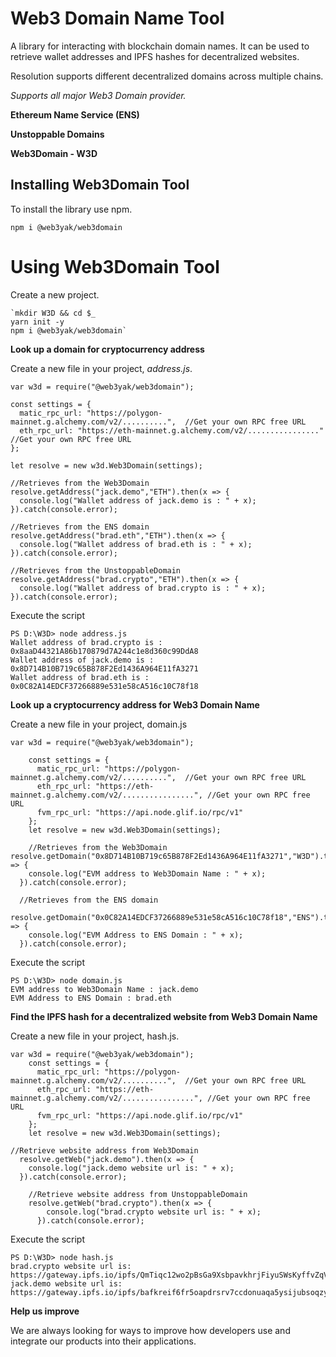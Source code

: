 # Web3 Domain Name Tool
A library for interacting with blockchain domain names. It can be used to retrieve wallet addresses and IPFS hashes for decentralized websites.

Resolution supports different decentralized domains across multiple chains.

*Supports all major Web3 Domain provider.*

**Ethereum Name Service (ENS)**

**Unstoppable Domains**

**Web3Domain - W3D**

## Installing Web3Domain Tool
To install the library use npm.

`npm i @web3yak/web3domain`

# Using Web3Domain Tool

Create a new project.

    `mkdir W3D && cd $_
    yarn init -y
    npm i @web3yak/web3domain`
	
**Look up a domain for cryptocurrency address**

Create a new file in your project, *address.js*.

    var w3d = require("@web3yak/web3domain");
    
    const settings = {
      matic_rpc_url: "https://polygon-mainnet.g.alchemy.com/v2/..........",  //Get your own RPC free URL
      eth_rpc_url: "https://eth-mainnet.g.alchemy.com/v2/................" //Get your own RPC free URL
    };
    
    let resolve = new w3d.Web3Domain(settings);
    
    //Retrieves from the Web3Domain
    resolve.getAddress("jack.demo","ETH").then(x => {
      console.log("Wallet address of jack.demo is : " + x);
    }).catch(console.error);
    
    //Retrieves from the ENS domain
    resolve.getAddress("brad.eth","ETH").then(x => {
      console.log("Wallet address of brad.eth is : " + x);
    }).catch(console.error);
    
    //Retrieves from the UnstoppableDomain
    resolve.getAddress("brad.crypto","ETH").then(x => {
      console.log("Wallet address of brad.crypto is : " + x);
    }).catch(console.error);
	

Execute the script

    PS D:\W3D> node address.js
    Wallet address of brad.crypto is : 0x8aaD44321A86b170879d7A244c1e8d360c99DdA8
    Wallet address of jack.demo is : 0x8D714B10B719c65B878F2Ed1436A964E11fA3271
    Wallet address of brad.eth is : 0x0C82A14EDCF37266889e531e58cA516c10C78f18

**Look up a cryptocurrency address for Web3 Domain Name**

Create a new file in your project, domain.js

    var w3d = require("@web3yak/web3domain");
    
        const settings = {
          matic_rpc_url: "https://polygon-mainnet.g.alchemy.com/v2/..........",  //Get your own RPC free URL
          eth_rpc_url: "https://eth-mainnet.g.alchemy.com/v2/................", //Get your own RPC free URL
          fvm_rpc_url: "https://api.node.glif.io/rpc/v1"
        };
        let resolve = new w3d.Web3Domain(settings);
    
        //Retrieves from the Web3Domain
    resolve.getDomain("0x8D714B10B719c65B878F2Ed1436A964E11fA3271","W3D").then(x => {
        console.log("EVM address to Web3Domain Name : " + x);
      }).catch(console.error);
      
      //Retrieves from the ENS domain
      resolve.getDomain("0x0C82A14EDCF37266889e531e58cA516c10C78f18","ENS").then(x => {
        console.log("EVM Address to ENS Domain : " + x);
      }).catch(console.error);

Execute the script

    PS D:\W3D> node domain.js
    EVM address to Web3Domain Name : jack.demo
    EVM Address to ENS Domain : brad.eth


**Find the IPFS hash for a decentralized website from Web3 Domain Name**

Create a new file in your project, hash.js.

    var w3d = require("@web3yak/web3domain");
        const settings = {
          matic_rpc_url: "https://polygon-mainnet.g.alchemy.com/v2/..........",  //Get your own RPC free URL
          eth_rpc_url: "https://eth-mainnet.g.alchemy.com/v2/................", //Get your own RPC free URL
          fvm_rpc_url: "https://api.node.glif.io/rpc/v1"
        };
        let resolve = new w3d.Web3Domain(settings);
    
    //Retrieve website address from Web3Domain
      resolve.getWeb("jack.demo").then(x => {
        console.log("jack.demo website url is: " + x);
      }).catch(console.error);
    
        //Retrieve website address from UnstoppableDomain
        resolve.getWeb("brad.crypto").then(x => {
            console.log("brad.crypto website url is: " + x);
          }).catch(console.error);
    

Execute the script

    PS D:\W3D> node hash.js
    brad.crypto website url is: https://gateway.ipfs.io/ipfs/QmTiqc12wo2pBsGa9XsbpavkhrjFiyuSWsKyffvZqVGtut
    jack.demo website url is: https://gateway.ipfs.io/ipfs/bafkreif6fr5oapdrsrv7ccdonuaqa5ysijubsoqzy323ocrr4gobbegg4i
	

**Help us improve**

We are always looking for ways to improve how developers use and integrate our products into their applications. 
